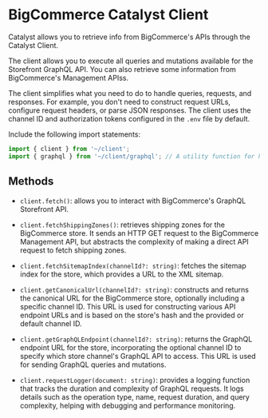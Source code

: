 # BigCommerce Catalyst Client

Catalyst allows you to retrieve info from BigCommerce's APIs through the Catalyst Client.

The client allows you to execute all queries and mutations available for the Storefront GraphQL API. You can also retrieve some information from BigCommerce's Management APIss.

The client simplifies what you need to do to handle queries, requests, and responses. For example, you don't need to construct request URLs, configure request headers, or parse JSON responses. The client uses the channel ID and authorization tokens configured in the `.env` file by default.

Include the following import statements:

```ts
import { client } from '~/client';
import { graphql } from '~/client/graphql'; // A utility function for handling GraphQL queries
```

## Methods

- `client.fetch()`: allows you to interact with BigCommerce's GraphQL Storefront API.

- `client.fetchShippingZones()`: retrieves shipping zones for the BigCommerce store. It sends an HTTP GET request to the BigCommerce Management API, but abstracts the complexity of making a direct API request to fetch shipping zones.

- `client.fetchSitemapIndex(channelId?: string)`: fetches the sitemap index for the store, which provides a URL to the XML sitemap.

- `client.getCanonicalUrl(channelId?: string)`: constructs and returns the canonical URL for the BigCommerce store, optionally including a specific channel ID. This URL is used for constructing various API endpoint URLs and is based on the store's hash and the provided or default channel ID.

- `client.getGraphQLEndpoint(channelId?: string)`: returns the GraphQL endpoint URL for the store, incorporating the optional channel ID to specify which store channel's GraphQL API to access. This URL is used for sending GraphQL queries and mutations.

- `client.requestLogger(document: string)`: provides a logging function that tracks the duration and complexity of GraphQL requests. It logs details such as the operation type, name, request duration, and query complexity, helping with debugging and performance monitoring.
